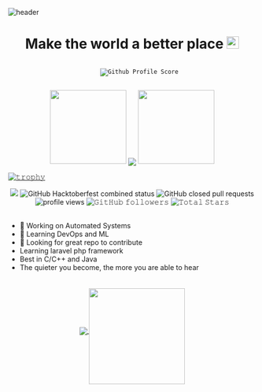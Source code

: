 ![header](https://github.com/JayantGoel001/JayantGoel001/raw/master/WEBP/footer.webp)
<h1 align="center">
  Make the world a better place
  <a target="_blank">
    <img src="https://github.com/JayantGoel001/JayantGoel001/blob/master/GIF/Earth.gif" width="25px" style="max-width:100%;">
  </a>
</h1>

<p align="center">
  <code>
    <img src="https://gitwar.herokuapp.com/badge?username=slypy&style=for-the-badge&color=yellow&label=GITWAR+PROFILE+SCORE" alt="𝙶𝚒𝚝𝚑𝚞𝚋 𝙿𝚛𝚘𝚏𝚒𝚕𝚎 𝚂𝚌𝚘𝚛𝚎">
  </code>
</p>

<p align="center">
  <a>
    <img height="150" width="155" src="https://github.com/JayantGoel001/JayantGoel001/raw/master/WEBP/left.webp">
    <img align="center" src="http://github-readme-streak-stats.herokuapp.com?user=slypy&theme=dark&ring=DDAD44&fire=DDAD44&border=DDC78F&background=121212"/>
    <img height="150" width="155" src="https://github.com/JayantGoel001/JayantGoel001/raw/master/WEBP/right.webp">
  </a>
</p>

<!-- [![test](https://github-profile-trophy.vercel.app/?username=slyg3nius&theme=darkhub&no-frame=true&margin-w=15&margin-h=15&column=8&no-bg=true)](https://github.com/slyg3nius?tab=repositories) -->

[![𝚝𝚛𝚘𝚙𝚑𝚢](https://github-profile-trophy.vercel.app/?username=slypy&column=8&margin-w=15&margin-h=15&no-bg=true&no-frame=true&theme=juicyfresh)](https://github.com/slyg3nius)

<p align="center">
  <a href="https://www.codacy.com/gh/son0fanton/Tacular-bot/dashboard?utm_source=github.com&amp;utm_medium=referral&amp;utm_content=slypy/Tacular-bot&amp;utm_campaign=Badge_Grade"><img src="https://app.codacy.com/project/badge/Grade/361bc187bb2249e6bc68193b34bcfb09"/></a>
  <img alt="GitHub Hacktoberfest combined status" src="https://img.shields.io/github/hacktoberfest/2020/slypy/automated-payroll">
  <img alt="GitHub closed pull requests" src="https://img.shields.io/github/issues-pr-closed/slypy/Progme">
  <img alt = "profile views" src="https://komarev.com/ghpvc/?username=slypy&style=flat&color=brightgreen">   
  <img alt="𝙶𝚒𝚝𝙷𝚞𝚋 𝚏𝚘𝚕𝚕𝚘𝚠𝚎𝚛𝚜" src="https://img.shields.io/github/followers/slypy?label=Followers&style=social">
  <img src="https://img.shields.io/github/stars/slypy?label=Stars" alt="𝚃𝚘𝚝𝚊𝚕 𝚂𝚝𝚊𝚛𝚜">
</p>

##

- 🔭 Working on Automated Systems
- 🌱 Learning DevOps and ML
- 🤔 Looking for great repo to contribute
- Learning laravel php framework
- Best in C/C++ and Java
- The quieter you become, the more you are able to hear

<p align="center">
  <a href="https://github.com/slypy">
    <img align="center" src="https://github-readme-stats.vercel.app/api?username=slypy&show_icons=true&hide_border=false&title_color=0088DD&amp&icon_color=FFFFFF&amp&text_color=FFFFFF&amp&bg_color=0d1117&count_private=true&include_all_commits=true"/>
  </a>
  <a href="https://github.com/slypy">
    <img align="center" style="margin-top: 20px" height="195px" src="https://github-readme-stats.vercel.app/api/top-langs/?username=slypy&text_color=FFFFFF&bg_color=0d1117&title_color=0088DD&langs_count=15&layout=compact&hide_border=false" />
  </a>
</p>

